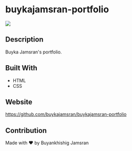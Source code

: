 # buykajamsran-portfolio

![](images/Portfolio%20Screenshot.jpg)

## Description
Buyka Jamsran's portfolio.

## Built With
* HTML
* CSS

## Website
https://github.com/buykajamsran/buykajamsran-portfolio

## Contribution
Made with ❤️ by Buyankhishig Jamsran
